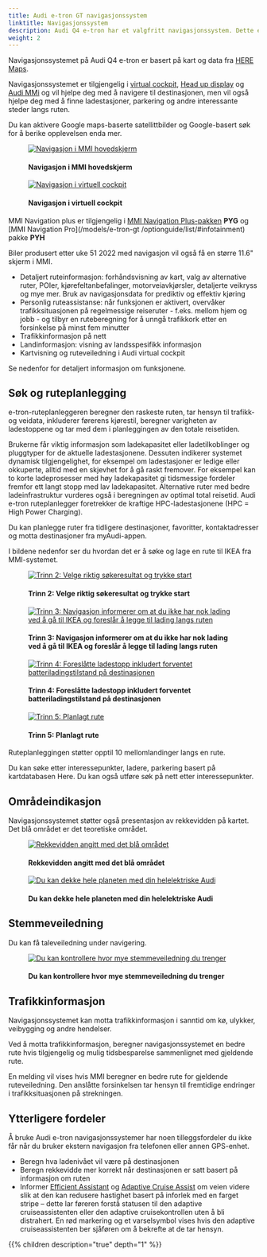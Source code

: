 ```yaml
---
title: Audi e-tron GT navigasjonssystem
linktitle: Navigasjonssystem
description: Audi Q4 e-tron har et valgfritt navigasjonssystem. Dette er MMI Navigation plus-systemet som hjelper deg med å navigere til destinasjonen.
weight: 2
---
```

<!-- markdownlint-disable MD033 -->
Navigasjonssystemet på Audi Q4 e-tron er basert på kart og data fra [HERE Maps](https://www.here.com/strategic-alliances/audi/IVIdemo).

Navigasjonssystemet er tilgjengelig i [virtual cockpit](../virtualcockpit/), [Head up display](../headupdisplay/) og [Audi MMi](../mmi/) og vil hjelpe deg med å navigere til destinasjonen, men vil også hjelpe deg med å finne ladestasjoner, parkering og andre interessante steder langs ruten.

Du kan aktivere Google maps-baserte satellittbilder og Google-basert søk for å berike opplevelsen enda mer.

<figure>
    <a href="https://media.electrichasgoneaudi.net/multimedia/models/e-tron-gt/technology/uiandoperations/navigation/navigationmmiscreen.jpg">
        <img src="https://media.electrichasgoneaudi.net/multimedia/models/e-tron-gt/technology/uiandoperations/navigation/navigationmmiscreens.jpg"
        alt="Navigasjon i MMI hovedskjerm" title="Navigasjon i MMI hovedskjerm">
    </a>
    <figcaption><h4>Navigasjon i MMI hovedskjerm</h4></figcaption>
</figure>

<figure>
    <a href="https://media.electrichasgoneaudi.net/multimedia/models/e-tron-gt/technology/uiandoperations/navigation/mminavigationvirtualcockpit.jpg">
        <img src="https://media.electrichasgoneaudi.net/multimedia/models/e-tron-gt/technology/uiandoperations/navigation/mminavigationvirtualcockpits.jpg"
        alt="Navigasjon i virtuell cockpit" title="Navigasjon i virtuell cockpit">
    </a>
    <figcaption><h4>Navigasjon i virtuell cockpit</h4></figcaption>
</figure>

MMI Navigation plus er tilgjengelig i [MMI Navigation Plus-pakken](/models/e-tron-gt/optionguide/list/#infotainment) **PYG** og [MMI Navigation Pro](/models/e-tron-gt /optionguide/list/#infotainment) pakke **PYH**

Biler produsert etter uke 51 2022 med navigasjon vil også få en større 11.6" skjerm i MMI. 


- Detaljert ruteinformasjon: forhåndsvisning av kart, valg av alternative ruter, POIer, kjørefeltanbefalinger, motorveiavkjørsler, detaljerte veikryss og mye mer. Bruk av navigasjonsdata for prediktiv og effektiv kjøring
- Personlig ruteassistanse: når funksjonen er aktivert, overvåker trafikksituasjonen på regelmessige reiseruter - f.eks. mellom hjem og jobb - og tilbyr en ruteberegning for å unngå trafikkork etter en forsinkelse på minst fem minutter
- Trafikkinformasjon på nett
- Landinformasjon: visning av landsspesifikk informasjon
- Kartvisning og ruteveiledning i Audi virtual cockpit

Se nedenfor for detaljert informasjon om funksjonene.

## Søk og ruteplanlegging

e-tron-ruteplanleggeren beregner den raskeste ruten, tar hensyn til trafikk- og veidata, inkluderer førerens kjørestil, beregner varigheten av ladestoppene og tar med dem i planleggingen av den totale reisetiden.

Brukerne får viktig informasjon som ladekapasitet eller ladetilkoblinger og pluggtyper for de aktuelle ladestasjonene. Dessuten indikerer systemet dynamisk tilgjengelighet, for eksempel om ladestasjoner er ledige eller okkuperte, alltid med en skjevhet for å gå raskt fremover. For eksempel kan to korte ladeprosesser med høy ladekapasitet gi tidsmessige fordeler fremfor ett langt stopp med lav ladekapasitet. Alternative ruter med bedre ladeinfrastruktur vurderes også i beregningen av optimal total reisetid. Audi e-tron ruteplanlegger foretrekker de kraftige HPC-ladestasjonene (HPC = High Power Charging).

Du kan planlegge ruter fra tidligere destinasjoner, favoritter, kontaktadresser og motta destinasjoner fra myAudi-appen.

I bildene nedenfor ser du hvordan det er å søke og lage en rute til IKEA fra MMI-systemet.


<figure>
    <a href="https://media.electrichasgoneaudi.net/multimedia/models/q4-e-tron/technology/uiandoperations/navigation/search2.jpg">
        <img src="https://media.electrichasgoneaudi.net/multimedia/models/q4-e-tron/technology/uiandoperations/navigation/search2s.jpg"
        alt="Trinn 2: Velge riktig søkeresultat og trykke start" title="Trinn 2: Velge riktig søkeresultat og trykke start">
    </a>
    <figcaption><h4>Trinn 2: Velge riktig søkeresultat og trykke start</h4></figcaption>
</figure>

<figure>
    <a href="https://media.electrichasgoneaudi.net/multimedia/models/q4-e-tron/technology/uiandoperations/navigation/search3.jpg">
        <img src="https://media.electrichasgoneaudi.net/multimedia/models/q4-e-tron/technology/uiandoperations/navigation/search3s.jpg"
        alt="Trinn 3: Navigasjon informerer om at du ikke har nok lading ved å gå til IKEA og foreslår å legge til lading langs ruten" title="Trinn 3: Navigasjon informerer om at du ikke har nok lading ved å gå til IKEA og foreslår å legge til lading langs ruten">
    </a>
    <figcaption><h4>Trinn 3: Navigasjon informerer om at du ikke har nok lading ved å gå til IKEA og foreslår å legge til lading langs ruten</h4></figcaption>
</figure>

<figure>
    <a href="https://media.electrichasgoneaudi.net/multimedia/models/q4-e-tron/technology/uiandoperations/navigation/search4.jpg">
        <img src="https://media.electrichasgoneaudi.net/multimedia/models/q4-e-tron/technology/uiandoperations/navigation/search4s.jpg"
        alt="Trinn 4: Foreslåtte ladestopp inkludert forventet batteriladingstilstand på destinasjonen" title="Trinn 4: Foreslåtte ladestopp inkludert forventet batteriladingstilstand på destinasjonen">
    </a>
    <figcaption><h4>Trinn 4: Foreslåtte ladestopp inkludert forventet batteriladingstilstand på destinasjonen</h4></figcaption>
</figure>

<figure>
    <a href="https://media.electrichasgoneaudi.net/multimedia/models/q4-e-tron/technology/uiandoperations/navigation/search5.jpg">
        <img src="https://media.electrichasgoneaudi.net/multimedia/models/q4-e-tron/technology/uiandoperations/navigation/search5s.jpg"
        alt="Trinn 5: Planlagt rute" title="Trinn 5: Planlagt rute">
    </a>
    <figcaption><h4>Trinn 5: Planlagt rute</h4></figcaption>
</figure>

Ruteplanleggingen støtter opptil 10 mellomlandinger langs en rute.

Du kan søke etter interessepunkter, ladere, parkering basert på kartdatabasen Here. Du kan også utføre søk på nett etter interessepunkter.

## Områdeindikasjon

Navigasjonssystemet støtter også presentasjon av rekkevidden på kartet. Det blå området er det teoretiske området.

<figure>
    <a href="https://media.electrichasgoneaudi.net/multimedia/models/q4-e-tron/technology/uiandoperations/navigation/range.jpg">
        <img src="https://media.electrichasgoneaudi.net/multimedia/models/q4-e-tron/technology/uiandoperations/navigation/ranges.jpg"
        alt="Rekkevidden angitt med det blå området" title="Rekkevidden angitt med det blå området">
    </a>
    <figcaption><h4>Rekkevidden angitt med det blå området</h4></figcaption>
</figure>

<figure>
    <a href="https://media.electrichasgoneaudi.net/multimedia/models/q4-e-tron/technology/uiandoperations/navigation/planet.jpg">
        <img src="https://media.electrichasgoneaudi.net/multimedia/models/q4-e-tron/technology/uiandoperations/navigation/planets.jpg"
        alt="Du kan dekke hele planeten med din helelektriske Audi" title="Du kan dekke hele planeten med din helelektriske Audi">
    </a>
    <figcaption><h4>Du kan dekke hele planeten med din helelektriske Audi</h4></figcaption>
</figure>

## Stemmeveiledning

Du kan få taleveiledning under navigering.

<figure>
    <a href="https://media.electrichasgoneaudi.net/multimedia/models/q4-e-tron/technology/uiandoperations/navigation/voiceguidance.jpg">
        <img src="https://media.electrichasgoneaudi.net/multimedia/models/q4-e-tron/technology/uiandoperations/navigation/voiceguidances.jpg"
        alt="Du kan kontrollere hvor mye stemmeveiledning du trenger" title="Du kan kontrollere hvor mye stemmeveiledning du trenger">
    </a>
    <figcaption><h4>Du kan kontrollere hvor mye stemmeveiledning du trenger</h4></figcaption>
</figure>


## Trafikkinformasjon

Navigasjonssystemet kan motta trafikkinformasjon i sanntid om kø, ulykker, veibygging og andre hendelser.

Ved å motta trafikkinformasjon, beregner navigasjonssystemet en bedre rute hvis tilgjengelig og mulig tidsbesparelse sammenlignet med gjeldende rute.

En melding vil vises hvis MMI beregner en bedre rute for gjeldende ruteveiledning. Den anslåtte forsinkelsen tar hensyn til fremtidige endringer i trafikksituasjonen på strekningen.

## Ytterligere fordeler

Å bruke Audi e-tron navigasjonssystemer har noen tilleggsfordeler du ikke får når du bruker ekstern navigasjon fra telefonen eller annen GPS-enhet.

- Beregn hva ladenivået vil være på destinasjonen
- Beregn rekkevidde mer korrekt når destinasjonen er satt basert på informasjon om ruten
- Informer [Efficient Assistant](/models/e-tron/technology/drivingassistance/predictiveefficiencyassist/) og [Adaptive Cruise Assist](/models/e-tron/technology/drivingassistance/adaptivecruiseassist/) om veien videre slik at den kan redusere hastighet basert på inforlek med en farget stripe – dette lar føreren forstå statusen til den adaptive cruiseassistenten eller den adaptive cruisekontrollen uten å bli distrahert. En rød markering og et varselsymbol vises hvis den adaptive cruiseassistenten ber sjåføren om å bekrefte at de tar hensyn.

{{% children description="true" depth="1" %}}
